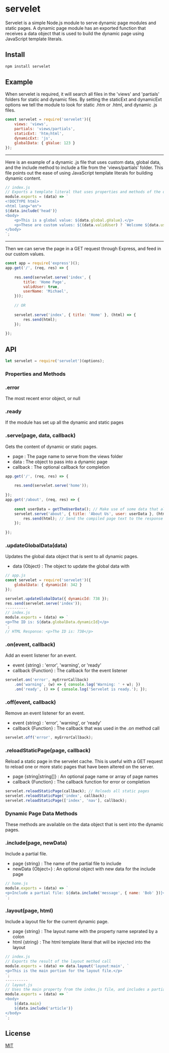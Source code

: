 # servelet

Servelet is a simple Node.js module to serve dynamic page modules and static pages. A dynamic page module has an exported function that receives a data object that is used to build the dynamic page using JavaScript template literals.

## Install

```sh
npm install servelet
```

## Example

When servelet is required, it will search all files in the 'views' and 'partials' folders for static and dynamic files. By setting the staticExt and dynamicExt options we tell the module to look for static .htm or .html, and dynamic .js files.

```js
const servelet = require('servelet')({
	views: 'views',
	partials: 'views/partials',
	staticExt: 'htm;html',
	dynamicExt: 'js',
	globalData: { gValue: 123 }
});
```

----------
Here is an example of a dynamic .js file that uses custom data, global data, and the include method to include a file from the 'views/partials' folder. This file points out the ease of using JavaScript template literals for building dynamic content.

```js
// index.js
// Exports a template literal that uses properties and methods of the data parameter
module.exports = (data) => `
<!DOCTYPE html>
<html lang="en">
${data.include('head')}
<body>
	<p>This is a global value: ${data.global.gValue}.</p>
	<p>These are custom values: ${(data.validUser) ? `Welcome ${data.userName}` : 'Welcome Guest'}</p>
</body>
`;
```

----------
Then we can serve the page in a GET request through Express, and feed in our custom values.

```js
const app = require('express')();
app.get('/', (req, res) => {
	
	res.send(servelet.serve('index', {
		title: 'Home Page',
		validUser: true,
		userName: 'Michael',
	}));
	
	// OR
	
	servelet.serve('index', { title: 'Home' }, (html) => {
		res.send(html);
	});
	
});
```

## API

```js
let servelet = require('servelet')(options);
```

### Properties and Methods

### .error

The most recent error object, or null

### .ready

If the module has set up all the dynamic and static pages

### .serve(page, data, callback)

Gets the content of dynamic or static pages.
 - page : The page name to serve from the views folder
 - data : The object to pass into a dynamic page
 - callback : The optional callback for completion

```js
app.get('/', (req, res) => {
	
	res.send(servelet.serve('home'));
	
});
app.get('/about', (req, res) => {
	
	const userData = getTheUserData(); // Make use of some data that alters the about page
	servelet.serve('about', { title: 'About Us', user: userData }, (html) => {
		res.send(html); // Send the compiled page text to the response
	});
	
});
```

### .updateGlobalData(data)

Updates the global data object that is sent to all dynamic pages.
 - data {Object} : The object to update the global data with

```js
// app.js
const servelet = require('servelet')({
	globalData: { dynamicId: 342 }
});

servelet.updateGlobalData({ dynamicId: 738 });
res.send(servelet.serve('index'));
----------
// index.js
module.exports = (data) => `
<p>The ID is: ${data.globalData.dynamicId}</p>
`;
// HTML Response: <p>The ID is: 738</p>
```

### .on(event, callback)

Add an event listener for an event.
 - event {string} : 'error', 'warning', or 'ready'
 - callback {Function} : The callback for the event listener

```js
servelet.on('error', myErrorCallback)
	.on('warning', (w) => { console.log('Warning: ' + w); })
	.on('ready', () => { console.log('Servelet is ready.'); });
```

### .off(event, callback)

Remove an event listener for an event.
 - event {string} : 'error', 'warning', or 'ready'
 - callback {Function} : The callback that was used in the .on method call

```js
servelet.off('error', myErrorCallback);
```

### .reloadStaticPage(page, callback)

Reload a static page in the servelet cache. This is useful with a GET request to reload one or more static pages that have been altered on the server.
 - page {string|string[]} : An optional page name or array of page names
 - callback {Function} : The callback function for error or completion

```js
servelet.reloadStaticPage(callback); // Reloads all static pages
servelet.reloadStaticPage('index', callback);
servelet.reloadStaticPage(['index', 'nav'], callback);
```

### Dynamic Page Data Methods

These methods are available on the data object that is sent into the dynamic pages.

### .include(page, newData)

Include a partial file.
 - page {string} : The name of the partial file to include
 - newData {Object=} : An optional object with new data for the include page

```js
// home.js
module.exports = (data) => `
<p>Include a partial file: ${data.include('message', { name: 'Bob' })}</p>
`;
```

### .layout(page, html)

Include a layout file for the current dynamic page.
 - page {string} : The layout name with the property name seprated by a colon
 - html {string} : The html template literal that will be injected into the layout

```js
// index.js
// Exports the result of the layout method call
module.exports = (data) => data.layout('layout:main', `
<p>This is the main portion for the layout file.</p>
`;
----------
// layout.js
// Uses the main property from the index.js file, and includes a partial
module.exports = (data) => `
<body>
	${data.main}
	${data.include('article')}
</body>
`;
```

## License

[MIT](https://github.com/AdventCoding/servelet/blob/master/LICENSE)
